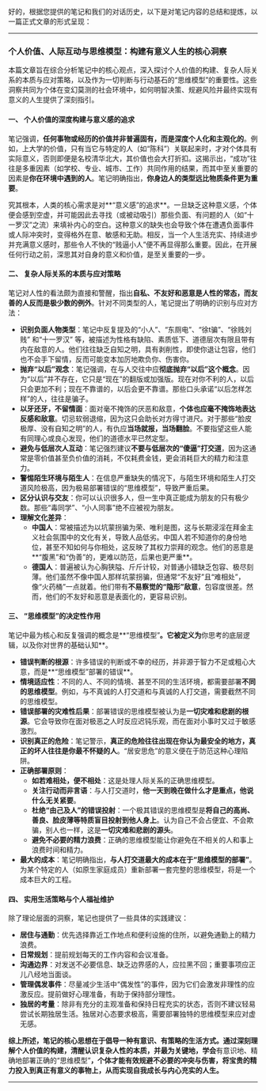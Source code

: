 好的，根据您提供的笔记和我们的对话历史，以下是对笔记内容的总结和提炼，以一篇正式文章的形式呈现：

---

### 个人价值、人际互动与思维模型：构建有意义人生的核心洞察

本篇文章旨在综合分析笔记中的核心观点，深入探讨个人价值的构建、复杂人际关系的本质与应对策略，以及作为一切判断与行动基石的“思维模型”的重要性。这些洞察共同为个体在变幻莫测的社会环境中，如何明智决策、规避风险并最终实现有意义的人生提供了深刻指引。

#### 一、 个人价值的深度构建与意义感的追求

笔记强调，**任何事物或经历的价值并非普遍固有，而是深度个人化和主观化的**。例如，上大学的价值，只有当它与特定的人（如“陈科”）关联起来时，才对个体具有实际意义，否则即便是名校清华北大，其价值也会大打折扣。这揭示出，“成功”往往是多重因素（如学校、专业、城市、工作）共同作用的结果，而其中至关重要的因素是**你在环境中遇到的人**。笔记明确指出，**你身边人的类型远比物质条件更为重要**。

究其根本，人类的核心需求是对**“意义感”的追求**。一旦缺乏这种意义感，个体便会感到空虚，并可能因此去寻找（或被动吸引）那些负面、有问题的人（如“十一罗汉”之流）来填补内心的空白。这种意义的缺失也会导致个体在遭遇负面事件或人际冲突时，变得格外在意、敏感和无助。相反，当一个人生活充实、持续进步并充满意义感时，那些令人不快的“贱逼小人”便不再显得那么重要。因此，在开展任何行动之前，深思其对自身的意义和价值，是至关重要的一步。

#### 二、 复杂人际关系的本质与应对策略

笔记对人性的看法颇为直接和警醒，指出**自私、不友好和恶意是人性的常态，而友善的人反而是极少数的例外**。针对不同类型的人，笔记提出了明确的识别与应对方法：

*   **识别负面人物类型**：笔记中反复提及的“小人”、“东厕电”、“徐t骗”、“徐贱刘贱” 和“十一罗汉” 等，被描述为性格有缺陷、素质低下、道德层次有限且带有内在敌意的人。他们往往缺乏自知之明，具有剥削性，即使你退让包容，他们也不会手下留情，反而可能变本加厉地欺负你、伤害你。
*   **抛弃“以后”观念**：笔记强调，在与人交往中应**彻底抛弃“以后”这个概念**。因为“以后”并不存在，它只是“现在”的翻版或加强版。现在对你不利的人，以后只会更加不利；现在不靠谱的，以后会更不靠谱。那些口头承诺“以后怎样怎样”的人，往往是骗子。
*   **以牙还牙，不留情面**：面对毫不掩饰的厌恶和敌意，**个体也应毫不掩饰地表达反感和敌意**。切忌软弱退缩，因为这只会助长对方得寸进尺。对于那些“脸皮极厚、没有自知之明”的人，有仇应**当场就报，当场翻脸**。不要指望这些人能有同理心或良心发现，他们的道德水平已然定型。
*   **避免与低层次人互动**：笔记强烈建议**不要与低层次的“傻逼”打交道**，因为这通常是零价值甚至负价值的消耗，不仅耗费金钱，更会消耗巨大的精力和注意力。
*   **警惕陌生环境与陌生人**：在信息严重缺失的情况下，与陌生环境和陌生人打交道风险极高，因为极易部署错误的“思维模型”，导致严重后果。
*   **区分认识与交友**：你可以认识很多人，但一生中真正能成为朋友的只有极少数。那些“毒同学”、“小人同事”绝不应被视为朋友。
*   **理解文化差异**：
    *   **中国人**：常被描述为以坑蒙拐骗为荣、唯利是图，这与长期浸淫在拜金主义社会氛围中的文化有关，导致人品低劣。中国人若不知道你的身份地位，甚至不知如何与你相处，这反映了其权力崇拜的观念。他们的恶意是**“腹黑”和“伪善”的，更难以防范，后果也更严重**。
    *   **德国人**：普遍被认为心胸狭隘、斤斤计较，对普通小错缺乏包容、极尽刻薄。他们虽然不像中国人那样坑蒙拐骗，但通常“不友好”且“难相处”，像“火药桶”一点就着。他们带有**不易察觉的“隐形”敌意**，包容度很差。然而，他们的不友好和恶意是表面化的，更容易识别。

#### 三、 “思维模型”的决定性作用

笔记中最为核心和反复强调的概念是**“思维模型”**。它被定义为**你思考的底层逻辑，以及你对世界的基础认知**。

*   **错误判断的根源**：许多错误的判断或不幸的经历，并非源于智力不足或粗心大意，而是**“思维模型”部署的错误**。
*   **情境适应性**：不同的人、不同的情境、甚至不同的生活环境，都需要部署**不同的思维模型**。例如，与不真诚的人打交道和与真诚的人打交道，需要截然不同的思维模型。
*   **错误部署的灾难性后果**：部署错误的思维模型被认为是**一切灾难和悲剧的根源**。它会导致你在面对极恶之人时反应迟钝乐观，而在面对小事时又过于敏感激烈。
*   **识别真正的危险**：笔记警示，**真正的危险往往出现在你认为最安全的地方，真正的坏人往往是你最不怀疑的人**。“居安思危”的意义便在于防范这种心理陷阱。
*   **正确部署原则**：
    *   **如若难相处，便不相处**：这是处理人际关系的正确思维模型。
    *   **关注行动而非言语**：与人打交道时，**他一天到晚在做什么才是重点，他说什么无关紧要**。
    *   **杜绝“由己及人”的错误投射**：一个极其错误的思维模型是**将自己的高尚、善良、脸皮薄等特质盲目投射到他人身上**。认为自己不会占便宜、不会欺骗，别人也一样，这是**一切灾难和悲剧的源头**。
    *   **避免不必要的精力浪费**：正确的思维模型能让你避免在不相关的人和事上浪费时间和精力。
*   **最大的成本**：笔记明确指出，**与人打交道最大的成本在于“思维模型的部署”**。为某个特定的人（如原生家庭成员）重新部署一套完整的思维模型，将是一个成本巨大的工程。

#### 四、 实用生活策略与个人福祉维护

除了理论层面的洞察，笔记也提供了一些具体的实践建议：

*   **居住与通勤**：优先选择靠近工作地点和便利设施的住所，以避免通勤上的精力浪费。
*   **日常规划**：提前规划每天的工作内容和会议准备。
*   **沟通边界**：对发送不必要信息、缺乏边界感的人，应拉黑不回；重要事项应正儿八经地当面谈。
*   **管理偶发事件**：尽量减少生活中“偶发性”的事件，因为它们会激发非理性的应激反应。提前做好心理准备，有助于保持部分理性。
*   **独居的考量**：除非有充分的主观准备和保持日程充实的状态，否则不建议轻易尝试长期独居生活。独居对心态要求极高，需要部署独特的思维模型来应对虚无感。

**综上所述，笔记的核心思想在于倡导一种有意识、有策略的生活方式。通过深刻理解个人价值的构建，清醒认识复杂人性的本质，并最为关键地，学会**有意识地、精确地部署正确的“思维模型”**，个体才能有效规避不必要的冲突与伤害，将宝贵的精力投入到真正有意义的事物上，从而实现自我成长与内心充实的人生。**

---
